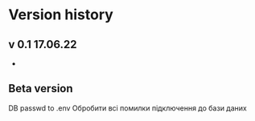 # Version history
## v 0.1 17.06.22
  -

## Beta version
DB passwd to .env
Обробити всі помилки підключення до бази даних
